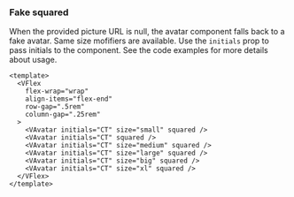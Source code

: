 ### Fake squared

When the provided picture URL is null, the avatar component
falls back to a fake avatar. Same size mofifiers are available.
Use the `initials` prop to pass initials to the component.
See the code examples for more details about usage.

<!--code-->

```vue
<template>
  <VFlex
    flex-wrap="wrap"
    align-items="flex-end"
    row-gap=".5rem"
    column-gap=".25rem"
  >
    <VAvatar initials="CT" size="small" squared />
    <VAvatar initials="CT" squared />
    <VAvatar initials="CT" size="medium" squared />
    <VAvatar initials="CT" size="large" squared />
    <VAvatar initials="CT" size="big" squared />
    <VAvatar initials="CT" size="xl" squared />
  </VFlex>
</template>
```

<!--/code-->

<!--example-->

<VFlex flex-wrap="wrap" align-items="flex-end" row-gap=".5rem" column-gap=".25rem">
  <VAvatar initials="CT" size="small" squared />
  <VAvatar initials="CT" squared />
  <VAvatar initials="CT" size="medium" squared />
  <VAvatar initials="CT" size="large" squared />
  <VAvatar initials="CT" size="big" squared />
  <VAvatar initials="CT" size="xl" squared />
</VFlex>

<!--/example-->
